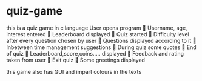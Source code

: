 # quiz-game
this is a quiz game in c language
User opens program
 Username, age, interest entered
 Leaderboard displayed
 Quiz started
 Difficulty level after every question chosen by user
 Questions displayed according to it
 Inbetween time management suggestions
 During quiz some quotes
 End of quiz
 Leaderboard,score,coins….. displayed
 Feedback and rating taken from user
 Exit quiz
 Some greetings displayed 

this game also has GUI and impart colours in the texts
